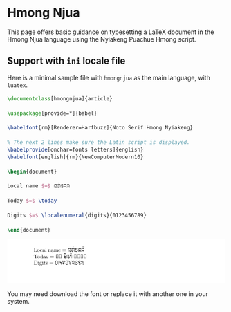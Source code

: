 # Hmong Njua

This page offers basic guidance on typesetting a LaTeX document in the
Hmong Njua language using the Nyiakeng Puachue Hmong script.

## Support with `ini` locale file

Here is a minimal sample file with `hmongnjua` as the main language, with `luatex`.

```tex
\documentclass[hmongnjua]{article}

\usepackage[provide=*]{babel}

\babelfont{rm}[Renderer=Harfbuzz]{Noto Serif Hmong Nyiakeng}

% The next 2 lines make sure the Latin script is displayed.
\babelprovide[onchar=fonts letters]{english}
\babelfont[english]{rm}{NewComputerModern10}

\begin{document}

Local name $=$ 𞄀𞄄𞄰𞄩𞄍𞄜𞄰

Today $=$ \today

Digits $=$ \localenumeral{digits}{0123456789}

\end{document}
```

![](../media/locale-hmongnjua.png)

You may need download the font or replace it with another one in your
system.